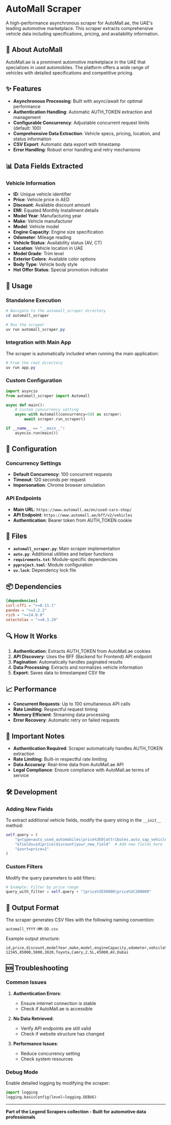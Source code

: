 # AutoMall Scraper

A high-performance asynchronous scraper for AutoMall.ae, the UAE's leading automotive marketplace. This scraper extracts comprehensive vehicle data including specifications, pricing, and availability information.

## 🚗 About AutoMall

AutoMall.ae is a prominent automotive marketplace in the UAE that specializes in used automobiles. The platform offers a wide range of vehicles with detailed specifications and competitive pricing.

## ✨ Features

- **Asynchronous Processing**: Built with async/await for optimal performance
- **Authentication Handling**: Automatic AUTH_TOKEN extraction and management
- **Configurable Concurrency**: Adjustable concurrent request limits (default: 100)
- **Comprehensive Data Extraction**: Vehicle specs, pricing, location, and status information
- **CSV Export**: Automatic data export with timestamp
- **Error Handling**: Robust error handling and retry mechanisms

## 📊 Data Fields Extracted

### Vehicle Information
- **ID**: Unique vehicle identifier
- **Price**: Vehicle price in AED
- **Discount**: Available discount amount
- **EMI**: Equated Monthly Installment details
- **Model Year**: Manufacturing year
- **Make**: Vehicle manufacturer
- **Model**: Vehicle model
- **Engine Capacity**: Engine size specification
- **Odometer**: Mileage reading
- **Vehicle Status**: Availability status (AV, CT)
- **Location**: Vehicle location in UAE
- **Model Grade**: Trim level
- **Exterior Colors**: Available color options
- **Body Type**: Vehicle body style
- **Hot Offer Status**: Special promotion indicator

## 🚀 Usage

### Standalone Execution

```powershell
# Navigate to the automall_scraper directory
cd automall_scraper

# Run the scraper
uv run automall_scraper.py
```

### Integration with Main App

The scraper is automatically included when running the main application:

```powershell
# From the root directory
uv run app.py
```

### Custom Configuration

```python
import asyncio
from automall_scraper import Automall

async def main():
    # Custom concurrency setting
    async with Automall(concurrency=50) as scraper:
        await scraper.run_scraper()

if __name__ == "__main__":
    asyncio.run(main())
```

## 🔧 Configuration

### Concurrency Settings

- **Default Concurrency**: 100 concurrent requests
- **Timeout**: 120 seconds per request
- **Impersonation**: Chrome browser simulation

### API Endpoints

- **Main URL**: `https://www.automall.ae/en/used-cars-shop/`
- **API Endpoint**: `https://www.automall.ae/bff/v2/vehicles`
- **Authentication**: Bearer token from AUTH_TOKEN cookie

## 📁 Files

- **`automall_scraper.py`**: Main scraper implementation
- **`auto.py`**: Additional utilities and helper functions
- **`requirements.txt`**: Module-specific dependencies
- **`pyproject.toml`**: Module configuration
- **`uv.lock`**: Dependency lock file

## 📦 Dependencies

```toml
[dependencies]
curl-cffi = ">=0.11.1"
pandas = ">=2.2.3"
rich = ">=14.0.0"
selectolax = ">=0.3.29"
```

## 🔍 How It Works

1. **Authentication**: Extracts AUTH_TOKEN from AutoMall.ae cookies
2. **API Discovery**: Uses the BFF (Backend for Frontend) API endpoint
3. **Pagination**: Automatically handles paginated results
4. **Data Processing**: Extracts and normalizes vehicle information
5. **Export**: Saves data to timestamped CSV file

## 📈 Performance

- **Concurrent Requests**: Up to 100 simultaneous API calls
- **Rate Limiting**: Respectful request timing
- **Memory Efficient**: Streaming data processing
- **Error Recovery**: Automatic retry on failed requests

## 🚨 Important Notes

- **Authentication Required**: Scraper automatically handles AUTH_TOKEN extraction
- **Rate Limiting**: Built-in respectful rate limiting
- **Data Accuracy**: Real-time data from AutoMall.ae API
- **Legal Compliance**: Ensure compliance with AutoMall.ae terms of service

## 🛠️ Development

### Adding New Fields

To extract additional vehicle fields, modify the query string in the `__init__` method:

```python
self.query = (
    "q=type=auto_used_automobiles|price%3E0|attributes.auto_sap_vehicle_status.values.EN=AV,CT"
    "&fields=id|price|discount|your_new_field"  # Add new fields here
    "&sort=price=1"
)
```

### Custom Filters

Modify the query parameters to add filters:

```python
# Example: Filter by price range
query_with_filter = self.query + "|price%3E50000|price%3C200000"
```

## 📄 Output Format

The scraper generates CSV files with the following naming convention:
```
automall_YYYY-MM-DD.csv
```

Example output structure:
```csv
id,price,discount,modelYear,make,model,engineCapacity,odometer,vehicleStatus,vehicleLocation
12345,85000,5000,2020,Toyota,Camry,2.5L,45000,AV,Dubai
```

## 🆘 Troubleshooting

### Common Issues

1. **Authentication Errors**: 
   - Ensure internet connection is stable
   - Check if AutoMall.ae is accessible

2. **No Data Retrieved**:
   - Verify API endpoints are still valid
   - Check if website structure has changed

3. **Performance Issues**:
   - Reduce concurrency setting
   - Check system resources

### Debug Mode

Enable detailed logging by modifying the scraper:

```python
import logging
logging.basicConfig(level=logging.DEBUG)
```

---

**Part of the Legend Scrapers collection - Built for automotive data professionals**